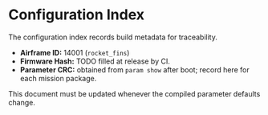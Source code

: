 # Configuration Index

The configuration index records build metadata for traceability.

- **Airframe ID:** 14001 (`rocket_fins`)
- **Firmware Hash:** TODO filled at release by CI.
- **Parameter CRC:** obtained from `param show` after boot; record here for each mission package.

This document must be updated whenever the compiled parameter defaults change.
